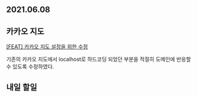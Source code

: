 ## 2021.06.08

## 카카오 지도

[[FEAT] 카카오 지도 설정을 위한 수정](https://github.com/healthner/healthner/pull/115) 

기존의 카카오 지도에서 localhost로 하드코딩 되었던 부분을 적절히 도메인에 반응할 수 있도록 수정하였다. 

## 내일 할일

